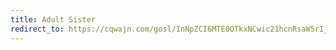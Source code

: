 ```yaml
---
title: Adult Sister
redirect_to: https://cqwajn.com/gosl/InNpZCI6MTE0OTkxNCwic21hcnRsaW5rIjp0cnVlfQ==eyJwaWQiOjEwMjg3Nzcs?si1=&si2=
---
```


